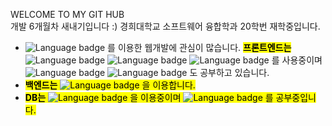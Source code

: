 <!--
**Ywoosang/Ywoosang** is a ✨ _special_ ✨ repository because its `README.md` (this file) appears on your GitHub profile.

Here are some ideas to get you started:

- 🔭 I’m currently working on ...
- 🌱 I’m currently learning ...
- 👯 I’m looking to collaborate on ...
- 🤔 I’m looking for help with ...
- 💬 Ask me about ...
- 📫 How to reach me: ...
- 😄 Pronouns: ...
- ⚡ Fun fact: ...
-->
WELCOME TO MY GIT HUB  
개발 6개월차 새내기입니다 :) 
경희대학교 소프트웨어 융합학과 20학번 재학중입니다. <br>
* ![Language badge](https://img.shields.io/badge/-Flask-black?logo=Flask) 를 이용한 웹개발에 관심이 많습니다.
<mark><b>프론트엔드는</b></mark> ![Language badge](https://img.shields.io/badge/-HTML5-black?logo=HTML5) ![Language badge](https://img.shields.io/badge/-CSS3-black?logo=css3) ![Language badge](https://img.shields.io/badge/-JavaScript-black?logo=javascript) 를 사용중이며 ![Language badge](https://img.shields.io/badge/-vue.js-black?logo=vue.js) ![Language badge](https://img.shields.io/badge/-jQiery-black?logo=jQuery) 도 공부하고 있습니다. 
* <mark><b>백엔드는</b><mark> ![Language badge](https://img.shields.io/badge/-Python-black?logo=python) 을 이용합니다. 
* <mark><b>DB는</b><mark> ![Language badge](https://img.shields.io/badge/-MySQL-black?logo=MySQL) 을 이용중이며 ![Language badge](https://img.shields.io/badge/-MongoDB-black?logo=MongoDB) 를 공부중입니다.  



